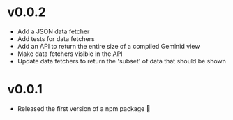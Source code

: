 # v0.0.2
- Add a JSON data fetcher
- Add tests for data fetchers
- Add an API to return the entire size of a compiled Geminid view
- Make data fetchers visible in the API
- Update data fetchers to return the 'subset' of data that should be shown

# v0.0.1
- Released the first version of a npm package 🎉